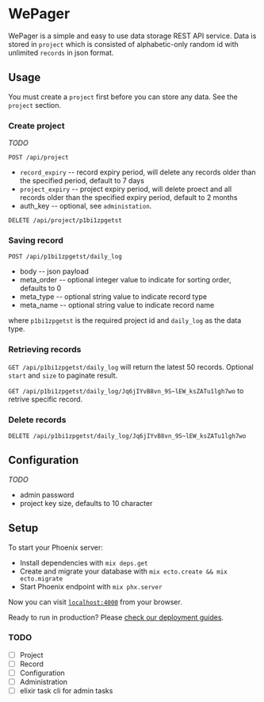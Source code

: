 # WePager
WePager is a simple and easy to use data storage REST API service.
Data is stored in `project` which is consisted of alphabetic-only random id with unlimited `records` in json format.

## Usage
You must create a `project` first before you can store any data. See the `project` section.

### Create project
_TODO_

```POST /api/project```

 - ``record_expiry`` -- record expiry period, will delete any records older than the specified period, default to 7 days
 - ``project_expiry`` -- project expiry period, will delete proect and all records older than the specified expiry period, default to 2 months
 - auth_key -- optional, see `administation`.
 
```DELETE /api/project/p1bi1zpgetst```

### Saving record
```POST /api/p1bi1zpgetst/daily_log```
 
 - body -- json payload
 - meta_order -- optional integer value to indicate for sorting order, defaults to 0
 - meta_type -- optional string value to indicate record type
 - meta_name -- optional string value to indicate record name
  
where `p1bi1zpgetst` is the required project id and `daily_log` as the data type.

### Retrieving records
```GET /api/p1bi1zpgetst/daily_log```
will return the latest 50 records. Optional `start` and `size` to paginate result.

```GET /api/p1bi1zpgetst/daily_log/Jq6jIYvB8vn_9S~lEW_ksZATu1lgh7wo``` 
to retrive specific record.

### Delete records
```DELETE /api/p1bi1zpgetst/daily_log/Jq6jIYvB8vn_9S~lEW_ksZATu1lgh7wo``` 

## Configuration
_TODO_

 - admin password
 - project key size, defaults to 10 character 

## Setup
To start your Phoenix server:

  * Install dependencies with `mix deps.get`
  * Create and migrate your database with `mix ecto.create && mix ecto.migrate`
  * Start Phoenix endpoint with `mix phx.server`

Now you can visit [`localhost:4000`](http://localhost:4000) from your browser.

Ready to run in production? Please [check our deployment guides](http://www.phoenixframework.org/docs/deployment).

### TODO
- [ ] Project
- [ ] Record
- [ ] Configuration
- [ ] Administration
- [ ] elixir task cli for admin tasks